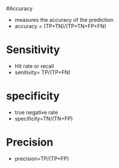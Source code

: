 #Accuracy
* measures the accuracy of the prediction
* accuracy = (TP+TN)/(TP+TN+FP+FN)


# Sensitivity
* Hit rate or recall
* senitivity= TP/(TP+FN)



# specificity
* true negative rate
* specificity=TN/(TN+FP)



# Precision
* precision=TP/(TP+FP)
